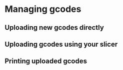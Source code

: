 # Managing gcodes

## Uploading new gcodes directly

## Uploading gcodes using your slicer

## Printing uploaded gcodes
